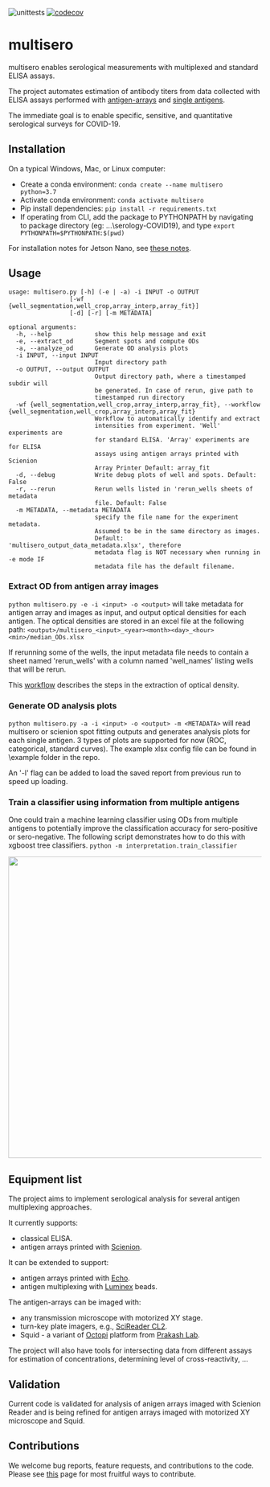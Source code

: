 ![unittests](https://github.com/czbiohub/multisero/workflows/unittests/badge.svg)
[![codecov](https://codecov.io/gh/czbiohub/multisero/branch/master/graph/badge.svg)](https://codecov.io/gh/czbiohub/multisero)

# multisero

multisero enables serological measurements with multiplexed and standard ELISA assays.

The project automates estimation of antibody titers from data collected with ELISA assays performed with [antigen-arrays](https://doi.org/10.1101/2019.12.20.885285) and [single antigens](https://doi.org/10.1101/2020.03.17.20037713).

The immediate goal is to enable specific, sensitive, and quantitative serological surveys for COVID-19. 

## Installation

On a typical Windows, Mac, or Linux computer:
* Create a conda environment: `conda create --name multisero python=3.7`
* Activate conda environment: `conda activate multisero`
* Pip install dependencies: `pip install -r requirements.txt`
* If operating from CLI, add the package to PYTHONPATH by navigating to package directory (eg: ...\serology-COVID19), and type `export PYTHONPATH=$PYTHONPATH:$(pwd)`

For installation notes for Jetson Nano, see [these notes](docs/installation.md).

## Usage
```buildoutcfg
usage: multisero.py [-h] (-e | -a) -i INPUT -o OUTPUT
                 [-wf {well_segmentation,well_crop,array_interp,array_fit}]
                 [-d] [-r] [-m METADATA]

optional arguments:
  -h, --help            show this help message and exit
  -e, --extract_od      Segment spots and compute ODs
  -a, --analyze_od      Generate OD analysis plots
  -i INPUT, --input INPUT
                        Input directory path
  -o OUTPUT, --output OUTPUT
                        Output directory path, where a timestamped subdir will
                        be generated. In case of rerun, give path to
                        timestamped run directory
  -wf {well_segmentation,well_crop,array_interp,array_fit}, --workflow {well_segmentation,well_crop,array_interp,array_fit}
                        Workflow to automatically identify and extract
                        intensities from experiment. 'Well' experiments are
                        for standard ELISA. 'Array' experiments are for ELISA
                        assays using antigen arrays printed with Scienion
                        Array Printer Default: array_fit
  -d, --debug           Write debug plots of well and spots. Default: False
  -r, --rerun           Rerun wells listed in 'rerun_wells sheets of metadata
                        file. Default: False
  -m METADATA, --metadata METADATA
                        specify the file name for the experiment metadata.
                        Assumed to be in the same directory as images.
                        Default: 'multisero_output_data_metadata.xlsx', therefore
                        metadata flag is NOT necessary when running in -e mode IF
                        metadata file has the default filename.
```
### Extract OD from antigen array images
`python multisero.py -e -i <input> -o <output>` will take metadata for antigen array and images as input, and output optical densities for each antigen.
The optical densities are stored in an excel file at the following path: `<output>/multisero_<input>_<year><month><day>_<hour><min>/median_ODs.xlsx`

If rerunning some of the wells, the input metadata file needs to contain a sheet named 'rerun_wells'
with a column named 'well_names' listing wells that will be rerun.

This [workflow](docs/workflow.md) describes the steps in the extraction of optical density.

### Generate OD analysis plots
`python multisero.py -a -i <input> -o <output> -m <METADATA>` will read multisero or scienion spot fitting outputs and generates analysis plots for each single antigen. 3 types of plots are supported for now (ROC, categorical, standard curves).
The example xlsx config file can be found in \example folder in the repo. 

An '-l' flag can be added to load the saved report from previous run to speed up loading.

### Train a classifier using information from multiple antigens
One could train a machine learning classifier using ODs from multiple antigens to potentially improve the classification accuracy for sero-positive or sero-negative. 
The following script demonstrates how to do this with xgboost tree classifiers. 
`python -m interpretation.train_classifier` 

<img src="docs/Workflow%20Schematic.png" width="600">

## Equipment list


The project aims to implement serological analysis for several antigen multiplexing approaches. 

It currently supports: 
* classical ELISA.
* antigen arrays printed with [Scienion](https://www.scienion.com/products/sciflexarrayers/).

It can be extended to support:
* antigen arrays printed with [Echo](https://www.labcyte.com/echo-liquid-handling).
* antigen multiplexing with [Luminex](https://www.luminexcorp.com/blog/multiplex-technologies-more-effective-than-elisa-for-antibody-detection/) beads. 

The antigen-arrays can be imaged with:
 * any transmission microscope with motorized XY stage.
 * turn-key plate imagers, e.g., [SciReader CL2](https://www.scienion.com/products/scireaders/).
 * Squid - a variant of [Octopi](https://www.biorxiv.org/content/10.1101/684423v1) platform from [Prakash Lab](http://web.stanford.edu/group/prakash-lab/cgi-bin/labsite/).
 
The project will also have tools for intersecting data from different assays for estimation of concentrations, determining level of cross-reactivity, ...

## Validation

Current code is validated for analysis of anigen arrays imaged with Scienion Reader and is being refined for antigen arrays imaged with motorized XY microscope and Squid.





## Contributions
We welcome bug reports, feature requests, and contributions to the code. Please see  [this](docs/contributing.md) page for most fruitful ways to contribute.

